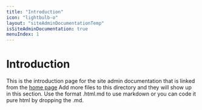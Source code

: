 ```yaml
---
title: "Introduction"
icon: "lightbulb-o"
layout: "siteAdminDocumentationTemp"
isSiteAdminDocumentation: true
menuIndex: 1
---
```


# Introduction

This is the introduction page for the site admin documentation that is linked from the [home page](../index.html)
Add more files to this directory and they will show up in this section. Use the format <page name>.html.md to use markdown or you can code it pure html by dropping the .md.
